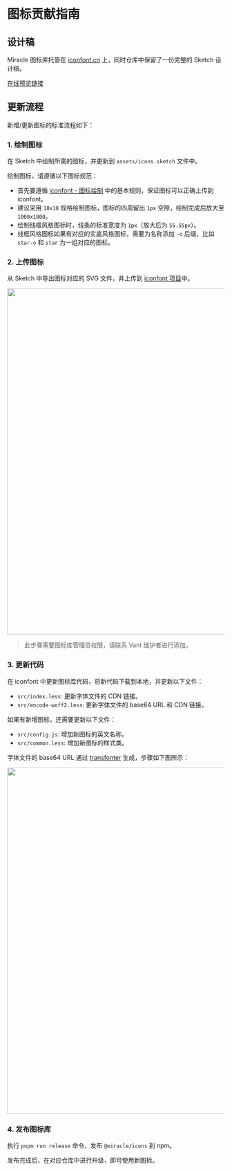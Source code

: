 # 图标贡献指南

## 设计稿

Miracle 图标库托管在 [iconfont.cn](https://iconfont.cn) 上，同时仓库中保留了一份完整的 Sketch 设计稿。

[在线预览链接](https://iconfont.cn/collections/detail?cid=31945)

## 更新流程

新增/更新图标的标准流程如下：

### 1. 绘制图标

在 Sketch 中绘制所需的图标，并更新到 `assets/icons.sketch` 文件中。

绘制图标，请遵循以下图标规范：

- 首先要遵循 [iconfont - 图标绘制](https://www.iconfont.cn/help/detail?spm=a313x.7781069.1998910419.16&helptype=draw) 中的基本规则，保证图标可以正确上传到 iconfont。
- 建议采用 `18x18` 规格绘制图标，图标的四周留出 `1px` 空隙，绘制完成后放大至 `1000x1000`。
- 绘制线框风格图标时，线条的标准宽度为 `1px`（放大后为 `55.55px`）。
- 线框风格图标如果有对应的实底风格图标，需要为名称添加 `-o` 后缀，比如 `star-o` 和 `star` 为一组对应的图标。

### 2. 上传图标

从 Sketch 中导出图标对应的 SVG 文件，并上传到 [iconfont 项目](https://www.iconfont.cn/manage/index?manage_type=myprojects&projectId=2553510)中。

<img src="https://fastly.jsdelivr.net/npm/@vant/assets/iconfont-upload.png" style="width: 800px;">

> 此步骤需要图标库管理员权限，请联系 Vant 维护者进行添加。

### 3. 更新代码

在 iconfont 中更新图标库代码，将新代码下载到本地，并更新以下文件：

- `src/index.less`: 更新字体文件的 CDN 链接。
- `src/encode-woff2.less`: 更新字体文件的 base64 URL 和 CDN 链接。

如果有新增图标，还需要更新以下文件：

- `src/config.js`: 增加新图标的英文名称。
- `src/common.less`: 增加新图标的样式类。

字体文件的 base64 URL 通过 [transfonter](https://transfonter.org/) 生成，步骤如下图所示：

<img src="https://fastly.jsdelivr.net/npm/@vant/assets/icon-transform.png" style="width: 800px;">

### 4. 发布图标库

执行 `pnpm run release` 命令，发布 `@miracle/icons` 到 npm。

发布完成后，在对应仓库中进行升级，即可使用新图标。
